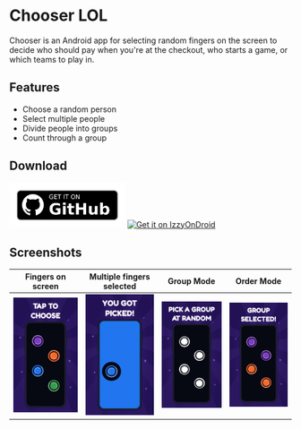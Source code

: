 # Chooser LOL

Chooser is an Android app for selecting random fingers on the screen to decide who should pay when you're at the
checkout, who starts a game, or which teams to play in.

## Features

- Choose a random person
- Select multiple people
- Divide people into groups
- Count through a group

## Download

[<img src="https://raw.githubusercontent.com/Kunzisoft/Github-badge/main/get-it-on-github.png"
alt="Get it on Github" height="80">](https://github.com/UrAvgCode/Chooser/releases)
[<img src="https://gitlab.com/IzzyOnDroid/repo/-/raw/master/assets/IzzyOnDroid.png"
alt="Get it on IzzyOnDroid" height="80">](https://apt.izzysoft.de/fdroid/index/apk/com.uravgcode.chooser)

## Screenshots

| Fingers on screen                 | Multiple fingers selected         | Group Mode                        | Order Mode                        |
| --------------------------------- | --------------------------------- | --------------------------------- | --------------------------------- |
| ![](fastlane/metadata/android/en-US/images/phoneScreenshots/1.png) | ![](fastlane/metadata/android/en-US/images/phoneScreenshots/2.png) | ![](fastlane/metadata/android/en-US/images/phoneScreenshots/3.png) | ![](fastlane/metadata/android/en-US/images/phoneScreenshots/4.png) |

